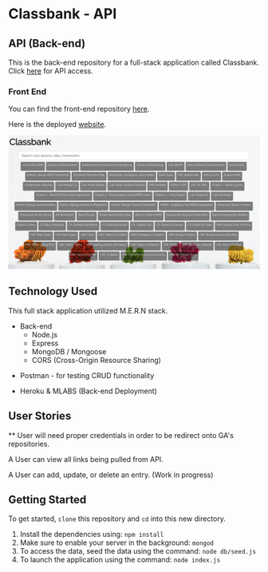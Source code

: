 # Classbank - API

## API (Back-end)

This is the back-end repository for a full-stack application called Classbank. Click [here](https://classbank.herokuapp.com/lesson
) for API access.

### Front End

You can find the front-end repository [here](https://github.com/pistolphat/Classbank).

Here is the deployed [website](http://classbank.surge.sh).

![](planning/ClassbankSS.png)

## Technology Used

This full stack application utilized M.E.R.N stack.

- Back-end
  - Node.js
  - Express
  - MongoDB / Mongoose
  - CORS (Cross-Origin Resource Sharing)

* Postman - for testing CRUD functionality

* Heroku & MLABS (Back-end Deployment)

## User Stories

** User will need proper credentials in order to be redirect onto GA's repositories.

A User can view all links being pulled from API.

A User can add, update, or delete an entry. (Work in progress)

## Getting Started

To get started, ```clone``` this repository and ```cd``` into this new directory.

1. Install the dependencies using:  ```npm install```
2. Make sure to enable your server in the background:  ```mongod```
3. To access the data, seed the data using the command:  ```node db/seed.js```
4. To launch the application using the command:  ```node index.js```